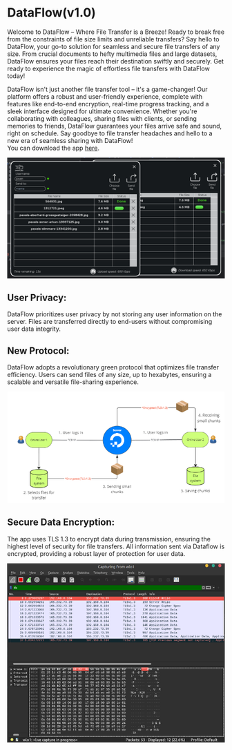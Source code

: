 # DataFlow(v1.0)

Welcome to DataFlow – Where File Transfer is a Breeze! Ready to break free from the constraints of file size limits and unreliable transfers? Say hello to DataFlow, your go-to solution for seamless and secure file transfers of any size. From crucial documents to hefty multimedia files and large datasets, DataFlow ensures your files reach their destination swiftly and securely. Get ready to experience the magic of effortless file transfers with DataFlow today!

DataFlow isn't just another file transfer tool – it's a game-changer! Our platform offers a robust and user-friendly experience, complete with features like end-to-end encryption, real-time progress tracking, and a sleek interface designed for ultimate convenience. Whether you're collaborating with colleagues, sharing files with clients, or sending memories to friends, DataFlow guarantees your files arrive safe and sound, right on schedule. Say goodbye to file transfer headaches and hello to a new era of seamless sharing with DataFlow! </br> You can download the app <a href="http://datafl0w.com">here</a>.

![image](slika.png)

## User Privacy:
DataFlow prioritizes user privacy by not storing any user information on the server. Files are transferred directly to end-users without compromising user data integrity.

## New Protocol:
DataFlow adopts a revolutionary green protocol that optimizes file transfer efficiency. Users can send files of any size, up to hexabytes, ensuring a scalable and versatile file-sharing experience.
<p align="center">
  <img src="slika112.png"/>
</p>

## Secure Data Encryption:
The app uses TLS 1.3 to encrypt data during transmission, ensuring the highest level of security for file transfers. All information sent via Dataflow is encrypted, providing a robust layer of protection for user data.

![image](slika113.png)
